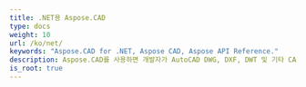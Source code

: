 ```yaml
---
title: .NET용 Aspose.CAD
type: docs
weight: 10
url: /ko/net/
keywords: "Aspose.CAD for .NET, Aspose CAD, Aspose API Reference."
description: Aspose.CAD를 사용하면 개발자가 AutoCAD DWG, DXF, DWT 및 기타 CAD 및 BIM 파일 형식(예: DGN, DWF, PLT, CF2, OBJ, HPGL, IGS)을 열고 읽고 처리할 수 있습니다.
is_root: true
---
```

